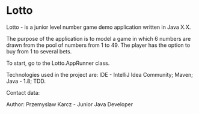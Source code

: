 # Lotto

Lotto - is a junior level number game demo application written in Java X.X.

The purpose of the application is to model a game in which 6 numbers 
are drawn from the pool of numbers from 1 to 49.
The player has the option to buy from 1 to several bets. 

To start, go to the Lotto.AppRunner class.

Technologies used in the project are: IDE - IntelliJ Idea Community; Maven; Java - 1.8; 
TDD.

Contact data:

Author: Przemyslaw Karcz - Junior Java Developer